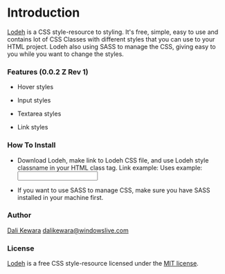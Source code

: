 # Introduction

[Lodeh](http://dalikewara.com/project/lodeh) is a CSS style-resource to styling. It's free, simple, easy to use and contains lot of CSS Classes with different styles that you can use to your HTML project. Lodeh also using SASS to manage the CSS, giving easy to you while you want to change the styles.

### Features (0.0.2 Z Rev 1)

- Hover styles

- Input styles

- Textarea styles

- Link styles

### How To Install

- Download Lodeh, make link to Lodeh CSS file, and use Lodeh style classname in your HTML class tag.
  Link example: <link rel="stylesheet" href="your/lodeh.css" type="text/css" />
  Uses example: <input class="L-input-1-s" type="text">

- If you want to use SASS to manage CSS, make sure you have SASS installed in your machine first.

### Author

[Dali Kewara](http://dalikewara.com) [<dalikewara@windowslive.com>](mailto:dalikewara@windowslice.com)

### License

[Lodeh](http://dalikewara.com/project/lodeh) is a free CSS style-resource licensed under the [MIT license](http://opensource.org/licenses/MIT).
